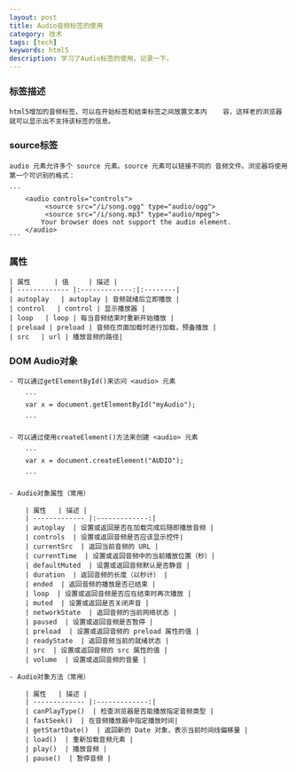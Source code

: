 ```yaml
---
layout: post
title: Audio音频标签的使用
category: 技术
tags: [tech]
keywords: html5
description: 学习了Audio标签的使用，记录一下。
---
```


### 标签描述

	html5增加的音频标签，可以在开始标签和结束标签之间放置文本内	容，这样老的浏览器就可以显示出不支持该标签的信息。
	
### source标签
	audio 元素允许多个 source 元素。source 元素可以链接不同的	音频文件。浏览器将使用第一个可识别的格式：	
	
	```
		<audio controls="controls">
 			 <source src="/i/song.ogg" type="audio/ogg">
 			 <source src="/i/song.mp3" type="audio/mpeg">
			Your browser does not support the audio element.
		</audio>
	```	
	
### 属性

	| 属性      | 值     | 描述 |
	| ------------- |:-------------:|:--------|
	| autoplay   | autoplay | 音频就绪后立即播放 |
	| control   | control | 显示播放器 |
	| loop   | loop | 每当音频结束时重新开始播放 |
	| preload | preload | 音频在页面加载时进行加载，预备播放 |
	| src   | url | 播放音频的路径|
	
### DOM Audio对象
	- 可以通过getElementById()来访问 <audio> 元素
		
		```
		var x = document.getElementById("myAudio");
		
		```
		
	- 可以通过使用createElement()方法来创建 <audio> 元素
		
		```
		var x = document.createElement("AUDIO");
		
		```	
		
	- Audio对象属性（常用）
	
		| 属性   | 描述 |
		| ------------- |:-------------:|
		| autoplay  | 设置或返回是否在加载完成后随即播放音频 |
		| controls  | 设置或返回音频是否应该显示控件|
		| currentSrc  | 返回当前音频的 URL |
		| currentTime  | 设置或返回音频中的当前播放位置（秒）|
		| defaultMuted  | 设置或返回音频默认是否静音 |
		| duration  | 返回音频的长度（以秒计） |
		| ended  | 返回音频的播放是否已结束 |
		| loop  | 设置或返回音频是否应在结束时再次播放 |
		| muted  | 设置或返回是否关闭声音 |
		| networkState  | 返回音频的当前网络状态 |
		| paused  | 设置或返回音频是否暂停 |
		| preload  | 设置或返回音频的 preload 属性的值 |
		| readyState  | 返回音频当前的就绪状态 |
		| src  | 设置或返回音频的 src 属性的值 |
		| volume  | 设置或返回音频的音量 |
		
	- Audio对象方法（常用）
	
		| 属性   | 描述 |
		| ------------- |:-------------:|
		| canPlayType()  | 检查浏览器是否能播放指定音频类型 |
		| fastSeek()  | 在音频播放器中指定播放时间|
		| getStartDate()  | 返回新的 Date 对象，表示当前时间线偏移量 |
		| load()  | 重新加载音频元素 |
		| play()  | 播放音频 |
		| pause()  | 暂停音频 |
	


		
		


